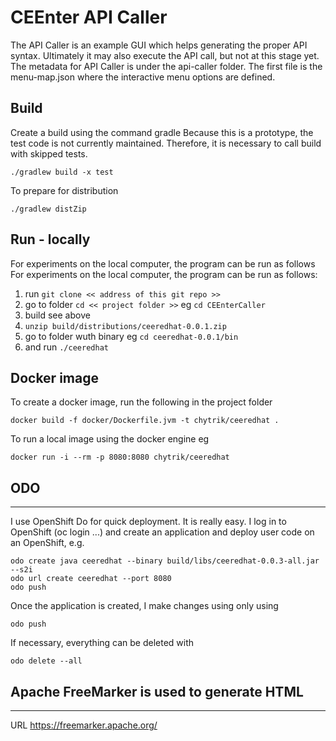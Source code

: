 # CEEnter API Caller

The API Caller is an example GUI which helps generating the proper API syntax.
Ultimately it may also execute the API call, but not at this stage yet.
The metadata for API Caller is under the api-caller folder.
The first file is the menu-map.json where the interactive menu options are defined.

## Build
Create a build using the command gradle
Because this is a prototype, the test code is not currently maintained. 
Therefore, it is necessary to call build with skipped tests.
```
./gradlew build -x test
```
To prepare for distribution
```
./gradlew distZip
```

## Run - locally
For experiments on the local computer, the program can be run as follows
For experiments on the local computer, the program can be run as follows:
1. run ```git clone << address of this git repo >>```
2. go to folder ```cd << project folder >>``` eg ```cd CEEnterCaller```
3. build see above
4. ```unzip build/distributions/ceeredhat-0.0.1.zip```
5. go to folder wuth binary eg ```cd ceeredhat-0.0.1/bin```
6. and run ```./ceeredhat```

## Docker image
To create a docker image, run the following in the project folder
```
docker build -f docker/Dockerfile.jvm -t chytrik/ceeredhat .
```
To run a local image using the docker engine eg
```
docker run -i --rm -p 8080:8080 chytrik/ceeredhat
```

## ODO
---
I use OpenShift Do for quick deployment.
It is really easy.
I log in to OpenShift (oc login ...) and create an application and deploy user code on an OpenShift, e.g.
```
odo create java ceeredhat --binary build/libs/ceeredhat-0.0.3-all.jar --s2i
odo url create ceeredhat --port 8080
odo push
```

Once the application is created, I make changes using only using
```
odo push
```

If necessary, everything can be deleted with
```
odo delete --all
```


## Apache FreeMarker is used to generate HTML
---
URL
https://freemarker.apache.org/
